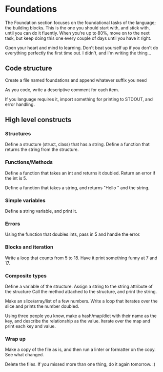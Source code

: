 # Foundations

The Foundation section focuses on the foundational tasks of the language;
the building blocks. This is the one you should start with, and stick with,
until you can do it fluently. When you're up to 80%, move on to the next
task, but keep doing this one every couple of days until you have it right.

Open your heart and mind to learning. Don't beat yourself up if you don't do 
everything perfectly the first time out. I didn't, and I'm writing the thing...

## Code structure

Create a file named foundations and append whatever suffix you need

As you code, write a descriptive comment for each item.

If you language requires it, import something for printing to STDOUT, and error handling.

## High level constructs

### Structures

Define a structure (struct, class) that has a string.
Define a function that returns the string from the structure.

### Functions/Methods

Define a function that takes an int and returns it doubled.
Return an error if the int is 5.

Define a function that takes a string, and returns "Hello " and the string.


### Simple variables

Define a string variable, and print it.

### Errors
Using the function that doubles ints, pass in 5 and handle the error.

### Blocks and iteration
Write a loop that counts from 5 to 18.
  Have it print something funny at 7 and 17.

### Composite types
Define a variable of the structure.
  Assign a string to the string attribute of the structure
  Call the method attached to the structure, and print the string.

Make an slice/array/list of a few numbers.
  Write a loop that iterates over the slice and prints the number doubled.

Using three people you know, make a hash/map/dict with their name as the key, and 
describe the relationship as the value.
  Iterate over the map and print each key and value.

### Wrap up

Make a copy of the file as is, and then run a linter or formatter on the copy.
See what changed.

Delete the files. If you missed more than one thing, do it again tomorrow.  :)

